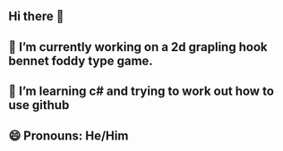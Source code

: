 ## Hi there 👋
## 🔭 I’m currently working on a 2d grapling hook bennet foddy type game.
## 🌱 I’m learning c# and trying to work out how to use github
## 😄 Pronouns: He/Him

<!--
**The-scope28/The-scope28** is a ✨ _special_ ✨ repository because its `README.md` (this file) appears on your GitHub profile.

Here are some ideas to get you started:

- 🔭 I’m currently working on ...
- 🌱 I’m currently learning ...
- 👯 I’m looking to collaborate on ...
- 🤔 I’m looking for help with ...
- 💬 Ask me about ...
- 📫 How to reach me: ...
- 😄 Pronouns: ...
- ⚡ Fun fact: ...
-->
